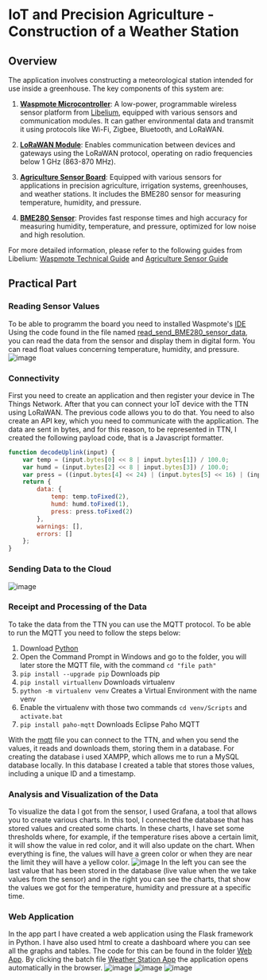# IoT and Precision Agriculture - Construction of a Weather Station

## Overview
The application involves constructing a meteorological station intended for use inside a greenhouse. The key components of this system are:

1. **[Waspmote Microcontroller](https://development.libelium.com/waspmote-technical-guide/hardware)**: A low-power, programmable wireless sensor platform from [Libelium](https://www.libelium.com/), equipped with various sensors and communication modules. It can gather environmental data and transmit it using protocols like Wi-Fi, Zigbee, Bluetooth, and LoRaWAN.

2. **[LoRaWAN Module](https://development.libelium.com/waspmote-technical-guide/lorawan-modules)**: Enables communication between devices and gateways using the LoRaWAN protocol, operating on radio frequencies below 1 GHz (863-870 MHz).

3. **[Agriculture Sensor Board](https://development.libelium.com/agriculture-sensor-guide/hardware)**: Equipped with various sensors for applications in precision agriculture, irrigation systems, greenhouses, and weather stations. It includes the BME280 sensor for measuring temperature, humidity, and pressure.

4. **[BME280 Sensor](https://development.libelium.com/agriculture-sensor-guide/sensors#temperature-humidity-and-pressure-sensor-bme280)**: Provides fast response times and high accuracy for measuring humidity, temperature, and pressure, optimized for low noise and high resolution.

For more detailed information, please refer to the following guides from Libelium: [Waspmote Technical Guide](https://development.libelium.com/waspmote-technical-guide) and [Agriculture Sensor Guide](https://development.libelium.com/agriculture-sensor-guide)

## Practical Part

### Reading Sensor Values
To be able to programm the board you need to installed Waspmote's [IDE](https://development.libelium.com/ide-user-guide)
Using the code found in the file named [read_send_BME280_sensor_data](https://github.com/Comebackerino/AgriWeatherStation/blob/main/read_send_BME280_sensor_data.cpp), you can read the data from the sensor and display them in digital form. You can read float values concerning temperature, humidity, and pressure.
![image](https://github.com/Comebackerino/AgriWeatherStation/assets/145468982/02eef3c9-6259-4609-b06d-fc2331b8c00e)

### Connectivity
First you need to create an application and then register your device in The Things Network. After that you can connect your IoT device with the TTN using LoRaWAN. The previous code allows you to do that. You need to also create an API key, which you need to communicate with the application.
The data are sent in bytes, and for this reason, to be represented in TTN, I created the following payload code, that is a Javascript formatter.
```js
function decodeUplink(input) {
    var temp = (input.bytes[0] << 8 | input.bytes[1]) / 100.0;
    var humd = (input.bytes[2] << 8 | input.bytes[3]) / 100.0;
    var press = ((input.bytes[4] << 24) | (input.bytes[5] << 16) | (input.bytes[6] << 8) | input.bytes[7]) / 100.0;
    return {
        data: {
            temp: temp.toFixed(2),
            humd: humd.toFixed(1),
            press: press.toFixed(2)
        },
        warnings: [],
        errors: []
    };
}
```
### Sending Data to the Cloud
![image](https://github.com/Comebackerino/AgriWeatherStation/assets/145468982/7fa41bb1-5b54-461d-a380-6034e0a4b8eb)

### Receipt and Processing of the Data
To take the data from the TTN you can use the MQTT protocol. To be able to run the MQTT you need to follow the steps below:
1. Download [Python](https://www.python.org/downloads/)
2. Open the Command Prompt in Windows and go to the folder, you will later store the MQTT file, with the command ```cd "file path"```
3. ```pip install --upgrade pip``` Downloads pip
4. ```pip install virtuallenv``` Downloads virtualenv
5. ```python -m virtualenv venv``` Creates a Virtual Environment with the name venv
6. Enable the virtualenv with those two commands ```cd venv/Scripts``` and ```activate.bat```
7. ```pip install paho-mqtt``` Downloads Eclipse Paho MQTT

With the [mqtt]() file you can connect to the TTN, and when you send the values, it reads and downloads them, storing them in a database. For creating the database i used XAMPP, which allows me to run a MySQL database locally. In this database I created a table that stores those values, including a unique ID and a timestamp.

### Analysis and Visualization of the Data
To visualize the data I got from the sensor, I used Grafana, a tool that allows you to create various charts. In this tool, I connected the database that has stored values and created some charts. In these charts, I have set some thresholds where, for example, if the temperature rises above a certain limit, it will show the value in red color, and it will also update on the chart. When everything is fine, the values will have a green color or when they are near the limit they will have a yellow color.
![image](https://github.com/Comebackerino/AgriWeatherStation/assets/145468982/931e66c6-6091-4979-9c81-0c873a48deb7)
In the left you can see the last value that has been stored in the database (live value when the we take values from the sensor) and in the right you can see the charts, that show the values we got for the temperature, humidity and pressure at a specific time.

### Web Application
In the app part I have created a web application using the Flask framework in Python. I have also used html to create a dashboard where you can see all the graphs and tables. The code for this can be found in the folder [Web App](). By clicking the batch file [Weather Station App]() the application opens automatically in the browser.
![image](https://github.com/Comebackerino/AgriWeatherStation/assets/145468982/ec36069d-eed9-4964-88a0-4690d53282a5)
![image](https://github.com/Comebackerino/AgriWeatherStation/assets/145468982/55aa6417-932b-4bb1-8fbd-3d7cf7f1c8f0)
![image](https://github.com/Comebackerino/AgriWeatherStation/assets/145468982/e23de892-59e8-4c7b-8d1e-e466d6f8b831)





